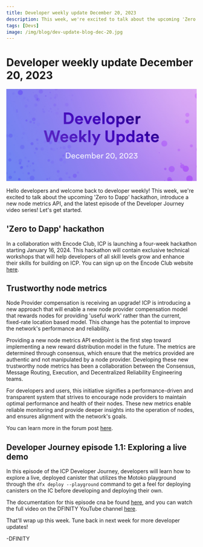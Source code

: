 ```yaml
---
title: Developer weekly update December 20, 2023
description: This week, we're excited to talk about the upcoming 'Zero to Dapp' hackathon, introduce a new node metrics API, and the latest episode of the Developer Journey video series!
tags: [Devs]
image: /img/blog/dev-update-blog-dec-20.jpg
---
```


# Developer weekly update December 20, 2023

![December 20 2023](../../static/img/blog/dev-update-blog-dec-20.jpg)

Hello developers and welcome back to developer weekly! This week, we're excited to talk about the upcoming 'Zero to Dapp' hackathon, introduce a new node metrics API, and the latest episode of the Developer Journey video series! Let's get started.

## 'Zero to Dapp' hackathon

In a collaboration with Encode Club, ICP is launching a four-week hackathon starting January 16, 2024. This hackathon will contain exclusive technical workshops that will help developers of all skill levels grow and enhance their skills for building on ICP. You can sign up on the Encode Club website [here](https://www.encode.club/zero-to-dapp-hackathon).

## Trustworthy node metrics

Node Provider compensation is receiving an upgrade! ICP is introducing a new approach that will enable a new node provider compensation model that rewards nodes for providing 'useful work' rather than the current, fixed-rate location based model. This change has the potential to improve the network's performance and reliability.

Providing a new node metrics API endpoint is the first step toward implementing a new reward distribution model in the future. The metrics are determined through consensus, which ensure that the metrics provided are authentic and not manipulated by a node provider. Developing these new trustworthy node metrics has been a collaboration between the Consensus, Message Routing, Execution, and Decentralized Reliability Engineering teams. 

For developers and users, this initiative signifies a performance-driven and transparent system that strives to encourage node providers to maintain optimal performance and health of their nodes. These new metrics enable reliable monitoring and provide deeper insights into the operation of nodes, and ensures alignment with the network's goals.

You can learn more in the forum post [here](https://forum.dfinity.org/t/trustworthy-node-metrics-for-useful-work/22989).

## Developer Journey episode 1.1: Exploring a live demo

In this episode of the ICP Developer Journey, developers will learn how to explore a live, deployed canister that utilizes the Motoko playground through the `dfx deploy --playground` command to get a feel for deploying canisters on the IC before developing and deploying their own.

The documentation for this episode cna be found [here](/docs/current/tutorials/developer-journey/level-1/1.1-live-demo), and you can watch the full video on the DFINITY YouTube channel [here](https://www.youtube.com/watch?v=-se6Se9z-aM).

That'll wrap up this week. Tune back in next week for more developer updates!

-DFINITY
